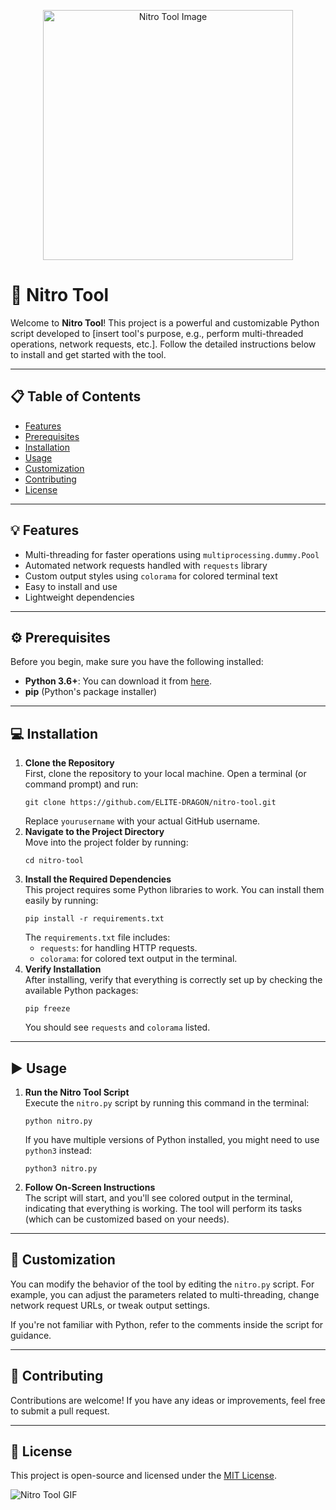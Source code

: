 
  <p align="center">
  <img src="https://wed-elitedragon.com/e.webp" alt="Nitro Tool Image" width="400px">
</p>



<div class="container">
    <h1>🚀 Nitro Tool</h1>
    <p>Welcome to <strong>Nitro Tool</strong>! This project is a powerful and customizable Python script developed to [insert tool's purpose, e.g., perform multi-threaded operations, network requests, etc.]. Follow the detailed instructions below to install and get started with the tool.</p>

  <hr>

  <h2>📋 Table of Contents</h2>
    <ul>
        <li><a href="#features">Features</a></li>
        <li><a href="#prerequisites">Prerequisites</a></li>
        <li><a href="#installation">Installation</a></li>
        <li><a href="#usage">Usage</a></li>
        <li><a href="#customization">Customization</a></li>
        <li><a href="#contributing">Contributing</a></li>
        <li><a href="#license">License</a></li>
    </ul>

  <hr>

  <h2 id="features">💡 Features</h2>
    <ul>
        <li>Multi-threading for faster operations using <code>multiprocessing.dummy.Pool</code></li>
        <li>Automated network requests handled with <code>requests</code> library</li>
        <li>Custom output styles using <code>colorama</code> for colored terminal text</li>
        <li>Easy to install and use</li>
        <li>Lightweight dependencies</li>
    </ul>

  <hr>

  <h2 id="prerequisites">⚙️ Prerequisites</h2>
  <p>Before you begin, make sure you have the following installed:</p>
  <ul>
        <li><strong>Python 3.6+</strong>: You can download it from <a href="https://www.python.org/downloads/" target="_blank">here</a>.</li>
        <li><strong>pip</strong> (Python's package installer)</li>
    </ul>

  <hr>

  <h2 id="installation">💻 Installation</h2>
    <ol>
        <li><strong>Clone the Repository</strong><br>
            First, clone the repository to your local machine. Open a terminal (or command prompt) and run:
            <pre><code>git clone https://github.com/ELITE-DRAGON/nitro-tool.git</code></pre>
            Replace <code>yourusername</code> with your actual GitHub username.
        </li>

  <li><strong>Navigate to the Project Directory</strong><br>
            Move into the project folder by running:
            <pre><code>cd nitro-tool</code></pre>
  </li>

  <li><strong>Install the Required Dependencies</strong><br>
            This project requires some Python libraries to work. You can install them easily by running:
            <pre><code>pip install -r requirements.txt</code></pre>
            The <code>requirements.txt</code> file includes:
            <ul>
                <li><code>requests</code>: for handling HTTP requests.</li>
                <li><code>colorama</code>: for colored text output in the terminal.</li>
            </ul>
        </li>

  <li><strong>Verify Installation</strong><br>
            After installing, verify that everything is correctly set up by checking the available Python packages:
            <pre><code>pip freeze</code></pre>
            You should see <code>requests</code> and <code>colorama</code> listed.
      </li>
    </ol>

  <hr>

  <h2 id="usage">▶️ Usage</h2>
    <ol>
        <li><strong>Run the Nitro Tool Script</strong><br>
            Execute the <code>nitro.py</code> script by running this command in the terminal:
            <pre><code>python nitro.py</code></pre>
            If you have multiple versions of Python installed, you might need to use <code>python3</code> instead:
            <pre><code>python3 nitro.py</code></pre>
        </li>

  <li><strong>Follow On-Screen Instructions</strong><br>
            The script will start, and you'll see colored output in the terminal, indicating that everything is working. The tool will perform its tasks (which can be customized based on your needs).
        </li>
    </ol>

<hr>

  <h2 id="customization">🔧 Customization</h2>
    <p>You can modify the behavior of the tool by editing the <code>nitro.py</code> script. For example, you can adjust the parameters related to multi-threading, change network request URLs, or tweak output settings.</p>

  <p>If you're not familiar with Python, refer to the comments inside the script for guidance.</p>

  <hr>

  <h2 id="contributing">💬 Contributing</h2>
    <p>Contributions are welcome! If you have any ideas or improvements, feel free to submit a pull request.</p>

<hr>

  <h2 id="license">📜 License</h2>
  <p>This project is open-source and licensed under the <a href="LICENSE">MIT License</a>.</p>

  <div class="gif-container">
        <img src="https://media.giphy.com/media/26gsspfHL0Vkw6WjS/giphy.gif" alt="Nitro Tool GIF">
  </div>

</div>

</body>
</html>
